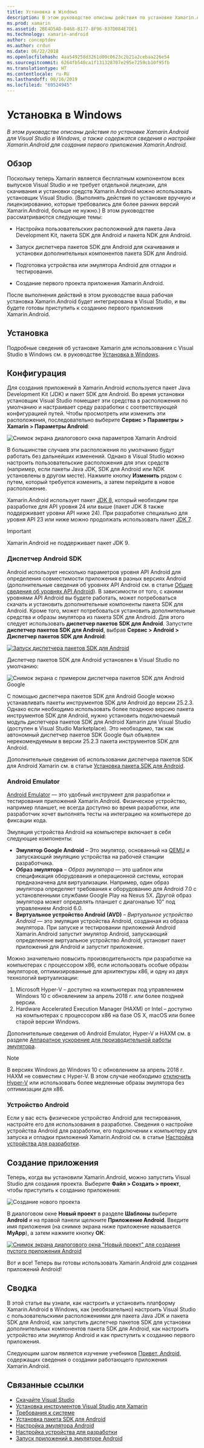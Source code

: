 ```yaml
---
title: Установка в Windows
description: В этом руководстве описаны действия по установке Xamarin.Android для Visual Studio в Windows, а также содержатся сведения о настройке Xamarin.Android для создания первого приложения Xamarin.Android.
ms.prod: xamarin
ms.assetid: 2BE4D5AD-D468-B177-8F96-837D084E7DE1
ms.technology: xamarin-android
author: conceptdev
ms.author: crdun
ms.date: 06/22/2018
ms.openlocfilehash: 4aa549258d3261d00c0623c2b21a2cebaa226e54
ms.sourcegitcommit: 6264fb540ca1f131328707e295e7259cb10f95fb
ms.translationtype: HT
ms.contentlocale: ru-RU
ms.lasthandoff: 08/16/2019
ms.locfileid: "69524945"
---
```

# <a name="windows-installation"></a>Установка в Windows

_В этом руководстве описаны действия по установке Xamarin.Android для Visual Studio в Windows, а также содержатся сведения о настройке Xamarin.Android для создания первого приложения Xamarin.Android._


## <a name="overview"></a>Обзор

Поскольку теперь Xamarin является бесплатным компонентом всех выпусков Visual Studio и не требует отдельной лицензии, для скачивания и установки средств Xamarin.Android можно использовать установщик Visual Studio.
(Выполнять действия по установке вручную и лицензированию, которые требовались для более ранних версий Xamarin.Android, больше не нужно.) В этом руководстве рассматриваются следующие темы:

- Настройка пользовательских расположений для пакета Java Development Kit, пакета SDK для Android и пакета NDK для Android.

- Запуск диспетчера пакетов SDK для Android для скачивания и установки дополнительных компонентов пакета SDK для Android.

- Подготовка устройства или эмулятора Android для отладки и тестирования.

- Создание первого проекта приложения Xamarin.Android.

После выполнения действий в этом руководстве ваша рабочая установка Xamarin.Android будет интегрирована в Visual Studio, и вы будете готовы приступить к созданию первого приложения Xamarin.Android.

## <a name="installation"></a>Установка

Подробные сведения об установке Xamarin для использования с Visual Studio в Windows см. в руководстве [Установка в Windows](~/get-started/installation/windows.md).


## <a name="configuration"></a>Конфигурация

Для создания приложений в Xamarin.Android используется пакет Java Development Kit (JDK) и пакет SDK для Android. Во время установки установщик Visual Studio помещает эти средства в расположения по умолчанию и настраивает среду разработки с соответствующей конфигурацией путей. Чтобы просмотреть или изменить эти расположения, последовательно выберите **Сервис > Параметры > Xamarin > Параметры Android**:

![Снимок экрана диалогового окна параметров Xamarin Android](windows-images/07-settings.png)

В большинстве случаев эти расположения по умолчанию будут работать без дальнейших изменений. Однако в Visual Studio можно настроить пользовательские расположения для этих средств (например, если пакеты Java JDK, SDK для Android или NDK установлены в другом месте). Нажмите кнопку **Изменить** рядом с путем, который требуется изменить, а затем перейдите в новое расположение.

Xamarin.Android использует пакет [JDK 8](https://www.oracle.com/technetwork/java/javase/downloads/jdk8-downloads-2133151.html), который необходим при разработке для API уровня 24 или выше (пакет JDK 8 также поддерживает уровни API ниже 24). При разработке специально для уровня API 23 или ниже можно продолжать использовать пакет [JDK 7](https://www.oracle.com/technetwork/java/javase/downloads/jdk7-downloads-1880260.html).

> [!IMPORTANT]
> Xamarin.Android не поддерживает пакет JDK 9.


### <a name="android-sdk-manager"></a>Диспетчер Android SDK

Android использует несколько параметров уровня API Android для определения совместимости приложения в разных версиях Android (дополнительные сведения об уровнях API Android см. в статье [Общие сведения об уровнях API Android](~/android/app-fundamentals/android-api-levels.md)).
В зависимости от того, с какими уровнями API Android вы будете работать, может потребоваться скачать и установить дополнительные компоненты пакета SDK для Android. Кроме того, может потребоваться установить дополнительные средства и образы эмулятора из пакета SDK для Android. Для этого следует использовать **диспетчер пакетов SDK для Android**. Запустите **диспетчер пакетов SDK для Android**, выбрав **Сервис > Android > Диспетчер пакетов SDK для Android**:

[![Запуск диспетчера пакетов SDK для Android](windows-images/08-sdk-manager-sml.png)](windows-images/08-sdk-manager.png#lightbox)

Диспетчер пакетов SDK для Android установлен в Visual Studio по умолчанию:

![Снимок экрана с примером диспетчера пакетов SDK для Android Google](windows-images/09-google-sdk-manager.png)

С помощью диспетчера пакетов SDK для Android Google можно устанавливать пакеты инструментов SDK для Android до версии 25.2.3. Однако если необходимо использовать более позднюю версию пакета инструментов SDK для Android, нужно установить подключаемый модуль диспетчера пакетов SDK для Android Xamarin для Visual Studio (доступен в Visual Studio Marketplace). Это необходимо, так как автономный диспетчер пакетов SDK Google был объявлен нерекомендуемым в версии 25.2.3 пакета инструментов SDK для Android. 

Дополнительные сведения об использовании диспетчера пакетов SDK для Android Xamarin см. в статье [Установка пакета SDK для Android](~/android/get-started/installation/android-sdk.md).

### <a name="android-emulator"></a>Android Emulator

[Android Emulator](https://developer.android.com/studio/run/emulator) — это удобный инструмент для разработки и тестирования приложений Xamarin.Android. Физическое устройство, например планшет, не всегда доступно во время разработки, или разработчик хочет выполнять тесты на интеграцию на компьютере до фиксации кода.

Эмуляция устройства Android на компьютере включает в себя следующие компоненты:

* **Эмулятор Google Android** &ndash; Это эмулятор, основанный на [QEMU](https://www.qemu.org/) и запускающий эмуляцию устройства на рабочей станции разработчика.
* **Образ эмулятора** &ndash; _Образ эмулятора_ — это шаблон или спецификация оборудования и операционной системы, которая предназначена для виртуализации. Например, один образ эмулятора определяет требования к оборудованию для Android 7.0 с установленными службами Google Play на Nexus 5X. Другой образ эмулятора может определять планшет с диагональю 10" под управлением Android 6.0.
* **Виртуальное устройство Android (AVD)** &ndash; _Виртуальное устройство Android_ — это эмуляция устройства Android, созданная из образа эмулятора. При запуске и тестировании приложений Android Xamarin.Android запустит эмулятор Android, запускающий определенное виртуальное устройство Android, установит пакет приложений для Android и запустит приложение.

Можно значительно повысить производительность при разработке на компьютерах с процессором x86, если использовать особые образы эмуляторов, оптимизированные для архитектуры x86, и одну из двух технологий виртуализации:

1. Microsoft Hyper-V &ndash; доступно на компьютерах под управлением Windows 10 с обновлением за апрель 2018 г. или более поздней версии.
2. Hardware Accelerated Execution Manager (HAXM) от Intel &ndash; доступно на компьютерах с процессором x86 на базе OS X, macOS или более старой версии Windows.

Дополнительные сведения об Android Emulator, Hyper-V и HAXM см. в разделе [Аппаратное ускорение для производительной работы эмулятора](~/android/get-started/installation/android-emulator/hardware-acceleration.md).

> [!NOTE]
> В версиях Windows до Windows 10 с обновлением за апрель 2018 г. HAXM не совместим с Hyper-V. В этом случае необходимо [отключить Hyper-V](~/android/get-started/installation/android-emulator/troubleshooting.md#disable-hyperv) или использовать более медленные образы эмулятора без оптимизации для x86.


<a name="device" />

### <a name="android-device"></a>Устройство Android

Если у вас есть физическое устройство Android для тестирования, настройте его для использования в разработке. Сведения о настройке устройства Android для разработки, его подключении к компьютеру для запуска и отладки приложений Xamarin.Android см. в статье [Настройка устройства для разработки](~/android/get-started/installation/set-up-device-for-development.md).


## <a name="create-an-application"></a>Создание приложения

Теперь, когда вы установили Xamarin.Android, можно запустить Visual Studio для создания проекта. Выберите **Файл > Создать > проект**, чтобы приступить к созданию приложения:

![Создание нового проекта](windows-images/10-new-project.png)

В диалоговом окне **Новый проект** в разделе **Шаблоны** выберите **Android** и на правой панели щелкните **Приложение Android**. Введите имя приложения (на снимке экрана ниже приложение называется **MyApp**), а затем нажмите кнопку **ОК**:

[![Снимок экрана диалогового окна "Новый проект" для создания пустого приложения Android](windows-images/11-first-app-sml.w157.png)](windows-images/11-first-app.w157.png#lightbox)

Вот и все! Теперь вы готовы использовать Xamarin.Android для создания приложений Android!


## <a name="summary"></a>Сводка

В этой статье вы узнали, как настроить и установить платформу Xamarin.Android в Windows, как (необязательно) настроить Visual Studio с пользовательскими расположениями для пакета Java JDK и пакета SDK для Android, как запустить диспетчер пакетов SDK для установки дополнительных компонентов пакета SDK для Android, как настроить устройство или эмулятор Android и как приступить к созданию первого приложения.

Следующим шагом является изучение учебников [Привет, Android](~/android/get-started/hello-android/index.md), содержащих сведения о создании работающего приложения Xamarin.Android.


## <a name="related-links"></a>Связанные ссылки

- [Скачайте Visual Studio](https://visualstudio.microsoft.com/vs/)
- [Установка инструментов Visual Studio для Xamarin](~/get-started/installation/windows.md)
- [Требования к системе](~/cross-platform/get-started/requirements.md)
- [Установка пакета SDK для Android](~/android/get-started/installation/android-sdk.md)
- [Настройка эмулятора Android](~/android/get-started/installation/android-emulator/index.md)
- [Настройка устройства для разработки](~/android/get-started/installation/set-up-device-for-development.md)
- [Запуск приложений в эмуляторе Android](https://developer.android.com/studio/run/emulator#Requirements)
